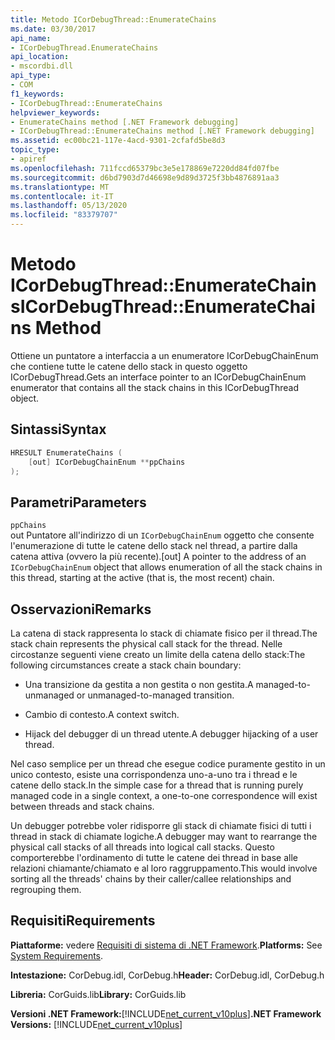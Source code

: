```yaml
---
title: Metodo ICorDebugThread::EnumerateChains
ms.date: 03/30/2017
api_name:
- ICorDebugThread.EnumerateChains
api_location:
- mscordbi.dll
api_type:
- COM
f1_keywords:
- ICorDebugThread::EnumerateChains
helpviewer_keywords:
- EnumerateChains method [.NET Framework debugging]
- ICorDebugThread::EnumerateChains method [.NET Framework debugging]
ms.assetid: ec00bc21-117e-4acd-9301-2cfafd5be8d3
topic_type:
- apiref
ms.openlocfilehash: 711fccd65379bc3e5e178869e7220dd84fd07fbe
ms.sourcegitcommit: d6bd7903d7d46698e9d89d3725f3bb4876891aa3
ms.translationtype: MT
ms.contentlocale: it-IT
ms.lasthandoff: 05/13/2020
ms.locfileid: "83379707"
---
```

# <a name="icordebugthreadenumeratechains-method"></a><span data-ttu-id="f227a-102">Metodo ICorDebugThread::EnumerateChains</span><span class="sxs-lookup"><span data-stu-id="f227a-102">ICorDebugThread::EnumerateChains Method</span></span>
<span data-ttu-id="f227a-103">Ottiene un puntatore a interfaccia a un enumeratore ICorDebugChainEnum che contiene tutte le catene dello stack in questo oggetto ICorDebugThread.</span><span class="sxs-lookup"><span data-stu-id="f227a-103">Gets an interface pointer to an ICorDebugChainEnum enumerator that contains all the stack chains in this ICorDebugThread object.</span></span>  
  
## <a name="syntax"></a><span data-ttu-id="f227a-104">Sintassi</span><span class="sxs-lookup"><span data-stu-id="f227a-104">Syntax</span></span>  
  
```cpp  
HRESULT EnumerateChains (  
    [out] ICorDebugChainEnum **ppChains  
);  
```  
  
## <a name="parameters"></a><span data-ttu-id="f227a-105">Parametri</span><span class="sxs-lookup"><span data-stu-id="f227a-105">Parameters</span></span>  
 `ppChains`  
 <span data-ttu-id="f227a-106">out Puntatore all'indirizzo di un `ICorDebugChainEnum` oggetto che consente l'enumerazione di tutte le catene dello stack nel thread, a partire dalla catena attiva (ovvero la più recente).</span><span class="sxs-lookup"><span data-stu-id="f227a-106">[out] A pointer to the address of an `ICorDebugChainEnum` object that allows enumeration of all the stack chains in this thread, starting at the active (that is, the most recent) chain.</span></span>  
  
## <a name="remarks"></a><span data-ttu-id="f227a-107">Osservazioni</span><span class="sxs-lookup"><span data-stu-id="f227a-107">Remarks</span></span>  
 <span data-ttu-id="f227a-108">La catena di stack rappresenta lo stack di chiamate fisico per il thread.</span><span class="sxs-lookup"><span data-stu-id="f227a-108">The stack chain represents the physical call stack for the thread.</span></span> <span data-ttu-id="f227a-109">Nelle circostanze seguenti viene creato un limite della catena dello stack:</span><span class="sxs-lookup"><span data-stu-id="f227a-109">The following circumstances create a stack chain boundary:</span></span>  
  
- <span data-ttu-id="f227a-110">Una transizione da gestita a non gestita o non gestita.</span><span class="sxs-lookup"><span data-stu-id="f227a-110">A managed-to-unmanaged or unmanaged-to-managed transition.</span></span>  
  
- <span data-ttu-id="f227a-111">Cambio di contesto.</span><span class="sxs-lookup"><span data-stu-id="f227a-111">A context switch.</span></span>  
  
- <span data-ttu-id="f227a-112">Hijack del debugger di un thread utente.</span><span class="sxs-lookup"><span data-stu-id="f227a-112">A debugger hijacking of a user thread.</span></span>  
  
 <span data-ttu-id="f227a-113">Nel caso semplice per un thread che esegue codice puramente gestito in un unico contesto, esiste una corrispondenza uno-a-uno tra i thread e le catene dello stack.</span><span class="sxs-lookup"><span data-stu-id="f227a-113">In the simple case for a thread that is running purely managed code in a single context, a one-to-one correspondence will exist between threads and stack chains.</span></span>  
  
 <span data-ttu-id="f227a-114">Un debugger potrebbe voler ridisporre gli stack di chiamate fisici di tutti i thread in stack di chiamate logiche.</span><span class="sxs-lookup"><span data-stu-id="f227a-114">A debugger may want to rearrange the physical call stacks of all threads into logical call stacks.</span></span> <span data-ttu-id="f227a-115">Questo comporterebbe l'ordinamento di tutte le catene dei thread in base alle relazioni chiamante/chiamato e al loro raggruppamento.</span><span class="sxs-lookup"><span data-stu-id="f227a-115">This would involve sorting all the threads' chains by their caller/callee relationships and regrouping them.</span></span>  
  
## <a name="requirements"></a><span data-ttu-id="f227a-116">Requisiti</span><span class="sxs-lookup"><span data-stu-id="f227a-116">Requirements</span></span>  
 <span data-ttu-id="f227a-117">**Piattaforme:** vedere [Requisiti di sistema di .NET Framework](../../get-started/system-requirements.md).</span><span class="sxs-lookup"><span data-stu-id="f227a-117">**Platforms:** See [System Requirements](../../get-started/system-requirements.md).</span></span>  
  
 <span data-ttu-id="f227a-118">**Intestazione:** CorDebug.idl, CorDebug.h</span><span class="sxs-lookup"><span data-stu-id="f227a-118">**Header:** CorDebug.idl, CorDebug.h</span></span>  
  
 <span data-ttu-id="f227a-119">**Libreria:** CorGuids.lib</span><span class="sxs-lookup"><span data-stu-id="f227a-119">**Library:** CorGuids.lib</span></span>  
  
 <span data-ttu-id="f227a-120">**Versioni .NET Framework:**[!INCLUDE[net_current_v10plus](../../../../includes/net-current-v10plus-md.md)]</span><span class="sxs-lookup"><span data-stu-id="f227a-120">**.NET Framework Versions:** [!INCLUDE[net_current_v10plus](../../../../includes/net-current-v10plus-md.md)]</span></span>
